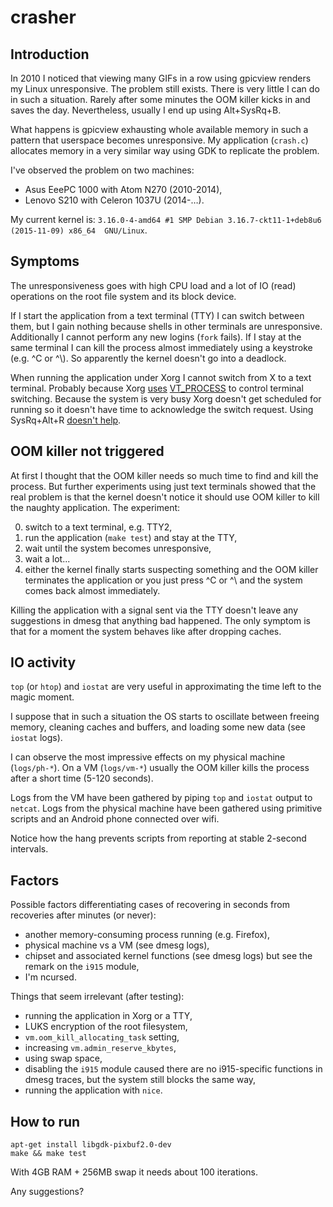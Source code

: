 # crasher

## Introduction

In 2010 I noticed that viewing many GIFs in a row using gpicview renders 
my Linux unresponsive. The problem still exists. There is very little 
I can do in such a situation. Rarely after some minutes the OOM killer 
kicks in and saves the day. Nevertheless, usually I end up using 
Alt+SysRq+B.

What happens is gpicview exhausting whole available memory in such 
a pattern that userspace becomes unresponsive. My application 
(`crash.c`) allocates memory in a very similar way using GDK to 
replicate the problem.

I've observed the problem on two machines:

  - Asus EeePC 1000 with Atom N270 (2010-2014),
  - Lenovo S210 with Celeron 1037U (2014-…).

My current kernel is:
`3.16.0-4-amd64 #1 SMP Debian 3.16.7-ckt11-1+deb8u6 (2015-11-09) x86_64 
GNU/Linux`.

## Symptoms

The unresponsiveness goes with high CPU load and a lot of IO (read) 
operations on the root file system and its block device.

If I start the application from a text terminal (TTY) I can switch 
between them, but I gain nothing because shells in other terminals are 
unresponsive. Additionally I cannot perform any new logins (`fork` 
fails). If I stay at the same terminal I can kill the process almost 
immediately using a keystroke (e.g. ^C or ^\\). So apparently the kernel 
doesn't go into a deadlock.

When running the application under Xorg I cannot switch from X to
a text terminal. Probably because Xorg [uses][xorg-vt-proc]
[VT_PROCESS][vt-proc] to control terminal switching. Because the system 
is very busy Xorg doesn't get scheduled for running so it doesn't have 
time to acknowledge the switch request. Using SysRq+Alt+R [doesn't
help][vt-proc-auto].

## OOM killer not triggered

At first I thought that the OOM killer needs so much time to find and 
kill the process. But further experiments using just text terminals 
showed that the real problem is that the kernel doesn't notice it should 
use OOM killer to kill the naughty application. The experiment:

  0. switch to a text terminal, e.g. TTY2,
  0. run the application (`make test`) and stay at the TTY,
  0. wait until the system becomes unresponsive,
  0. wait a lot...
  0. either the kernel finally starts suspecting something and the OOM 
     killer terminates the application or you just press ^C or ^\ and 
     the system comes back almost immediately.

Killing the application with a signal sent via the TTY doesn't leave any 
suggestions in dmesg that anything bad happened. The only symptom is 
that for a moment the system behaves like after dropping caches.

## IO activity

`top` (or `htop`) and `iostat` are very useful in approximating the time 
left to the magic moment.

I suppose that in such a situation the OS starts to oscillate between 
freeing memory, cleaning caches and buffers, and loading some new data 
(see `iostat` logs).

I can observe the most impressive effects on my physical machine 
(`logs/ph-*`). On a VM (`logs/vm-*`) usually the OOM killer kills the 
process after a short time (5-120 seconds).

Logs from the VM have been gathered by piping `top` and `iostat` output 
to `netcat`. Logs from the physical machine have been gathered using 
primitive scripts and an Android phone connected over wifi.

Notice how the hang prevents scripts from reporting at stable 2-second
intervals.

## Factors

Possible factors differentiating cases of recovering in seconds from
recoveries after minutes (or never):

  - another memory-consuming process running (e.g. Firefox),
  - physical machine vs a VM (see dmesg logs),
  - chipset and associated kernel functions (see dmesg logs) but see the 
    remark on the `i915` module,
  - I'm ncursed.

Things that seem irrelevant (after testing):

  - running the application in Xorg or a TTY,
  - LUKS encryption of the root filesystem,
  - `vm.oom_kill_allocating_task` setting,
  - increasing `vm.admin_reserve_kbytes`,
  - using swap space,
  - disabling the `i915` module caused there are no i915-specific 
    functions in dmesg traces, but the system still blocks the same way,
  - running the application with `nice`.


## How to run

```
apt-get install libgdk-pixbuf2.0-dev
make && make test
```

With 4GB RAM + 256MB swap it needs about 100 iterations.

Any suggestions?



[xorg-vt-proc]: http://cgit.freedesktop.org/xorg/xserver/tree/hw/xfree86/os-support/linux/lnx_init.c
[vt-proc]: http://lxr.free-electrons.com/source/include/uapi/linux/vt.h
[vt-proc-auto]: http://thread.gmane.org/gmane.linux.kernel/951944
